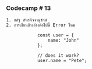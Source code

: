 ### Codecamp # 13

    1. ชลัฐ ภัทรกิจจานุรักษ์
    2. การเขียนข้างล่างต่อไปนี้ Error ไหม

                const user = {
                    name: "John"
                };

                // does it work?
                user.name = "Pete";
